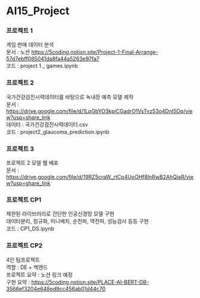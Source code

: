 # AI15_Project

### 프로젝트 1
게임 판매 데이터 분석  
문서 : 노션 https://5coding.notion.site/Project-1-Final-Arrange-57d7ebff085041da8fa44a5263e97fa7  
코드 : project 1 _ games.ipynb

### 프로젝트 2
국가건강검진시력데이터를 바탕으로 녹내장 예측 모델 제작  
문서 : https://drive.google.com/file/d/1LpGbYO3kpiCGadrO1VsTvz53o4DnI5Dq/view?usp=share_link  
데이터 : 국가건강검진시력데이터.csv  
코드 : project2_glaucoma_prediction.ipynb  

### 프로젝트 3
프로젝트 2 모델 웹 배포  
문서 : https://drive.google.com/file/d/19RZ5craW_rtCp4UoOHf8lnRwB2AhQiaR/view?usp=share_link  

### 프로젝트 CP1
제한된 라이브러리로 간단한 인공신경망 모델 구현  
데이터분리, 정규화, 미니배치, 순전파, 역전파, 성능검사 등등 구현  
코드 : CP1_DS.ipynb

### 프로젝트 CP2  
4인 팀프로젝트  
역할 : DE + 백엔드   
프로젝트 요약 : 노션 링크 예정  
구현 요약 : https://5coding.notion.site/PLACE-AI-BERT-DB-3566ef3204e648ed9cc456ab01d44c70
